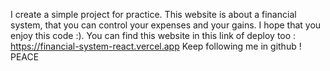 I create a simple project for practice. This website is about a financial system, that you can control your expenses and your gains. I hope that you enjoy this code :). You can find this website in this link of deploy too : https://financial-system-react.vercel.app
Keep following me in github ! PEACE
